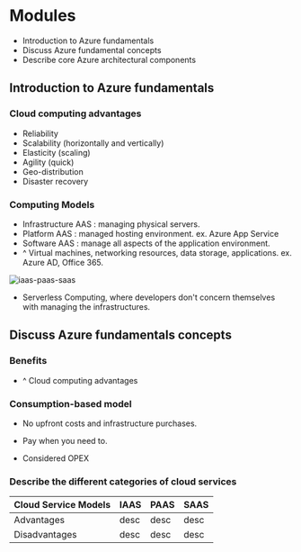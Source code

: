 # Modules
- Introduction to Azure fundamentals
- Discuss Azure fundamental concepts
- Describe core Azure architectural components

## Introduction to Azure fundamentals

### Cloud computing advantages
- Reliability
- Scalability (horizontally and vertically)
- Elasticity (scaling)
- Agility (quick)
- Geo-distribution
- Disaster recovery

### Computing Models
- Infrastructure AAS : managing physical servers.
- Platform AAS : managed hosting environment. ex. Azure App Service
- Software AAS : manage all aspects of the application environment. 
- ^ Virtual machines, networking resources, data storage, applications. ex. Azure AD, Office 365.

![iaas-paas-saas](https://docs.microsoft.com/en-us/learn/azure-fundamentals/intro-to-azure-fundamentals/media/iaas-paas-saas.png)

- Serverless Computing, where developers don't concern themselves with managing the infrastructures.

## Discuss Azure fundamentals concepts

### Benefits
- ^ Cloud computing advantages

### Consumption-based model
- No upfront costs and infrastructure purchases.
- Pay when you need to.

- Considered OPEX

### Describe the different categories of cloud services

| Cloud Service Models | IAAS | PAAS | SAAS |
| ----------- | ----------- | ----------- | ----------- |
| Advantages | desc | desc | desc |
| Disadvantages | desc | desc | desc |
